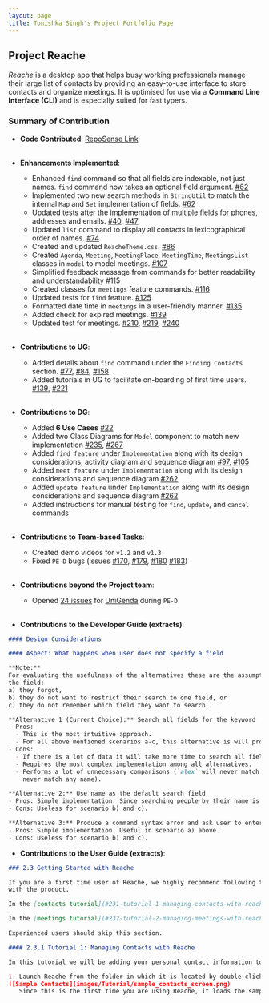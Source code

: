```yaml
---
layout: page
title: Tonishka Singh's Project Portfolio Page
---
```


## Project Reache

_Reache_ is a desktop app that helps busy working professionals manage their large list
of contacts by providing an easy-to-use interface to store contacts and organize
meetings. It is optimised for use via a **Command Line Interface (CLI)** and is especially suited for
fast typers.

### Summary of Contribution

* **Code Contributed**: [RepoSense Link](https://nus-cs2103-ay2122s2.github.io/tp-dashboard/?search=tonishka&sort=groupTitle&sortWithin=title&timeframe=commit&mergegroup=&groupSelect=groupByRepos&breakdown=true&checkedFileTypes=docs~functional-code~test-code~other&since=2022-02-18) <br><br>

* **Enhancements Implemented**:
    * Enhanced `find` command so that all fields are indexable, not just names. `find` command now takes an optional field argument. [#62](https://github.com/AY2122S2-CS2103T-W12-4/tp/pull/62)
    * Implemented two new search methods in `StringUtil` to match the internal `Map` and `Set` implementation of fields. [#62](https://github.com/AY2122S2-CS2103T-W12-4/tp/pull/62)
    * Updated tests after the implementation of multiple fields for phones, addresses and emails. [#40](https://github.com/AY2122S2-CS2103T-W12-4/tp/pull/40), [#47](https://github.com/AY2122S2-CS2103T-W12-4/tp/pull/47)
    * Updated `list` command to display all contacts in lexicographical order of names. [#74](https://github.com/AY2122S2-CS2103T-W12-4/tp/pull/74)
    * Created and updated `ReacheTheme.css`. [#86](https://github.com/AY2122S2-CS2103T-W12-4/tp/pull/86)
    * Created `Agenda`, `Meeting`, `MeetingPlace`, `MeetingTime`, `MeetingsList` classes in `model` to model meetings. [#107](https://github.com/AY2122S2-CS2103T-W12-4/tp/pull/107)
    * Simplified feedback message from commands for better readability and understandability [#115](https://github.com/AY2122S2-CS2103T-W12-4/tp/pull/115)
    * Created classes for `meetings` feature commands. [#116](https://github.com/AY2122S2-CS2103T-W12-4/tp/pull/116)
    * Updated tests for `find` feature. [#125](https://github.com/AY2122S2-CS2103T-W12-4/tp/pull/125)
    * Formatted date time in `meetings` in a user-friendly manner. [#135](https://github.com/AY2122S2-CS2103T-W12-4/tp/pull/135)
    * Added check for expired meetings. [#139](https://github.com/AY2122S2-CS2103T-W12-4/tp/pull/139)
    * Updated test for meetings. [#210](https://github.com/AY2122S2-CS2103T-W12-4/tp/pull/210), [#219](https://github.com/AY2122S2-CS2103T-W12-4/tp/pull/219), [#240](https://github.com/AY2122S2-CS2103T-W12-4/tp/pull/240)
      <br><br>
* **Contributions to UG**:
    * Added details about `find` command under the `Finding Contacts` section. [#77](https://github.com/AY2122S2-CS2103T-W12-4/tp/pull/77/files), [#84](https://github.com/AY2122S2-CS2103T-W12-4/tp/pull/84), [#158](https://github.com/AY2122S2-CS2103T-W12-4/tp/pull/158)
    * Added tutorials in UG to facilitate on-boarding of first time users. [#139](https://github.com/AY2122S2-CS2103T-W12-4/tp/pull/139), [#221](https://github.com/AY2122S2-CS2103T-W12-4/tp/pull/221)
      <br><br>
* **Contributions to DG**:
    * Added **6 Use Cases** [#22](https://github.com/AY2122S2-CS2103T-W12-4/tp/pull/22/files)
    * Added two Class Diagrams for `Model` component to match new implementation [#235](https://github.com/AY2122S2-CS2103T-W12-4/tp/pull/235), [#267](https://github.com/AY2122S2-CS2103T-W12-4/tp/pull/267)
    * Added `find feature` under `Implementation` along with its design considerations, activity diagram and sequence diagram [#97](https://github.com/AY2122S2-CS2103T-W12-4/tp/pull/97), [#105](https://github.com/AY2122S2-CS2103T-W12-4/tp/pull/105)
    * Added `meet feature` under `Implementation` along with its design considerations and sequence diagram [#262](https://github.com/AY2122S2-CS2103T-W12-4/tp/pull/262)
    * Added `update feature` under `Implementation` along with its design considerations and sequence diagram [#262](https://github.com/AY2122S2-CS2103T-W12-4/tp/pull/262)
    * Added instructions for manual testing for `find`, `update`, and `cancel` commands 
      <br><br>
* **Contributions to Team-based Tasks**:
    * Created demo videos for `v1.2` and `v1.3`
    * Fixed `PE-D` bugs (issues [#170](https://github.com/AY2122S2-CS2103T-W12-4/tp/issues/170), [#179](https://github.com/AY2122S2-CS2103T-W12-4/tp/issues/179), [#180](https://github.com/AY2122S2-CS2103T-W12-4/tp/issues/180) [#183](https://github.com/AY2122S2-CS2103T-W12-4/tp/issues/183))
      <br><br>
* **Contributions beyond the Project team**:
    * Opened [24 issues](https://github.com/tonishka/ped/issues) for [UniGenda](https://github.com/AY2122S2-CS2103T-W09-1/tp/releases) during `PE-D`
      <br><br>
* **Contributions to the Developer Guide (extracts)**:

```markdown
#### Design Considerations

#### Aspect: What happens when user does not specify a field

**Note:** 
For evaluating the usefulness of the alternatives these are the assumptions made as to why the user does not specify
the field: 
a) they forgot, 
b) they do not want to restrict their search to one field, or 
c) they do not remember which field they want to search.

**Alternative 1 (Current Choice):** Search all fields for the keyword 
- Pros:
  - This is the most intuitive approach.
  - For all above mentioned scenarios a-c, this alternative is will produce the most useful result.
- Cons:
  - If there is a lot of data it will take more time to search all fields for every person.
  - Requires the most complex implementation among all alternatives.
  - Performs a lot of unnecessary comparisons (`alex` will never match any phone number, likewise `659347563` will
    never match any name).

**Alternative 2:** Use name as the default search field
- Pros: Simple implementation. Since searching people by their name is the most probable and intuitive use of this command, this is likely to produce a useful result.
- Cons: Useless for scenario b) and c).

**Alternative 3:** Produce a command syntax error and ask user to enter field
- Pros: Simple implementation. Useful in scenario a) above.
- Cons: Useless for scenario b) and c).
```

* **Contributions to the User Guide (extracts)**:

```markdown
### 2.3 Getting Started with Reache

If you are a first time user of Reache, we highly recommend following these two step-by-step tutorials to get familiar 
with the product. 

In the [contacts tutorial](#231-tutorial-1-managing-contacts-with-reache), you will learn how to add your contact information to Reache. 

In the [meetings tutorial](#232-tutorial-2-managing-meetings-with-reache), you will learn how to schedule and track your meetings using Reache.

Experienced users should skip this section.

#### 2.3.1 Tutorial 1: Managing Contacts with Reache

In this tutorial we will be adding your personal contact information to Reache.

1. Launch Reache from the folder in which it is located by double clicking on it. You will see the window shown below with some sample contacts. <br>
![Sample Contacts](images/Tutorial/sample_contacts_screen.png)
   Since this is the first time you are using Reache, it loads the sample contacts as there are no actual contacts stored. Let’s start storing some real contacts in it. <br><br>
```

